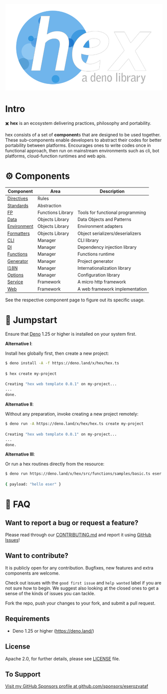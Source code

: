 <p align="center">
  <a href="https://github.com/eserozvataf/hex">
    <img alt="hex: a deno library" src="./etc/logo.png" width="849" />
  </a>
</p>

# Intro

✖️ **hex** is an ecosystem delivering practices, philosophy and portability.

hex consists of a set of **component**s that are designed to be used together.
These sub-components enable developers to abstract their codes for better
portability between platforms. Encourages ones to write codes once in functional
approach, then run on mainstream environments such as cli, bot platforms,
cloud-function runtimes and web apis.

# ⚙ Components

| Component                       | Area              | Description                      |
| ------------------------------- | ----------------- | -------------------------------- |
| [Directives](src/directives/)   | Rules             |                                  |
| [Standards](src/standards/)     | Abstraction       |                                  |
| [FP](src/fp/)                   | Functions Library | Tools for functional programming |
| [Data](src/data/)               | Objects Library   | Data Objects and Patterns        |
| [Environment](src/environment/) | Objects Library   | Environment adapters             |
| [Formatters](src/formatters/)   | Objects Library   | Object serializers/deserializers |
| [CLI](src/cli/)                 | Manager           | CLI library                      |
| [DI](src/di/)                   | Manager           | Dependency injection library     |
| [Functions](src/functions/)     | Manager           | Functions runtime                |
| [Generator](src/generator/)     | Manager           | Project generator                |
| [I18N](src/i18n/)               | Manager           | Internationalization library     |
| [Options](src/options/)         | Manager           | Configuration library            |
| [Service](src/service/)         | Framework         | A micro http framework           |
| [Web](src/web/)                 | Framework         | A web framework implementation   |

See the respective component page to figure out its specific usage.

# 🚀 Jumpstart

Ensure that [Deno](https://deno.land/) 1.25 or higher is installed on your
system first.

**Alternative I**:

Install hex globally first, then create a new project:

```sh
$ deno install -A -f https://deno.land/x/hex/hex.ts

$ hex create my-project

Creating "hex web template 0.0.1" on my-project...
...
done.
```


**Alternative II**:

Without any preparation, invoke creating a new project remotely:

```sh
$ deno run -A https://deno.land/x/hex/hex.ts create my-project

Creating "hex web template 0.0.1" on my-project...
...
done.
```


**Alternative III**:

Or run a hex routines directly from the resource:

```sh
$ deno run https://deno.land/x/hex/src/functions/samples/basic.ts eser

{ payload: "hello eser" }
```


# 📖 FAQ

## Want to report a bug or request a feature?

Please read through our [CONTRIBUTING.md](CONTRIBUTING.md) and report it using
[GitHub Issues](https://github.com/eserozvataf/hex/issues)!

## Want to contribute?

It is publicly open for any contribution. Bugfixes, new features and extra
components are welcome.

Check out issues with the `good first issue` and `help wanted` label if you are
not sure how to begin. We suggest also looking at the closed ones to get a sense
of the kinds of issues you can tackle.

Fork the repo, push your changes to your fork, and submit a pull request.

## Requirements

- Deno 1.25 or higher (https://deno.land/)

## License

Apache 2.0, for further details, please see [LICENSE](LICENSE) file.

## To Support

[Visit my GitHub Sponsors profile at github.com/sponsors/eserozvataf](https://github.com/sponsors/eserozvataf)
